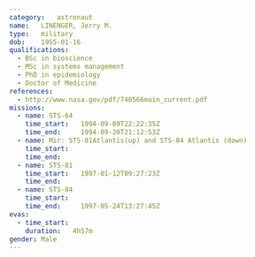 ```yaml
---
category:	astronaut
name:	LINENGER, Jerry M.
type:	military
dob:	1955-01-16
qualifications:
  - BSc in bioscience
  - MSc in systems management
  - PhD in epidemiology
  - Doctor of Medicine
references:
  - http://www.nasa.gov/pdf/740566main_current.pdf
missions:
  - name: STS-64
    time_start:   1994-09-09T22:22:35Z
    time_end:     1994-09-20T21:12:53Z
  - name: Mir: STS-81Atlantis(up) and STS-84 Atlantis (down)
    time_start:   
    time_end:     
  - name: STS-81
    time_start:   1997-01-12T09:27:23Z
    time_end:     
  - name: STS-84
    time_start:   
    time_end:     1997-05-24T13:27:45Z
evas:
  - time_start: 
    duration:   4h57m
gender:	Male
---
```

